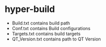 # hyper-build

* Build.txt contains build path
* Conf.txt contains Build configurations
* Targets.txt contains build targets
* QT_Version.txt contains path to QT Version
